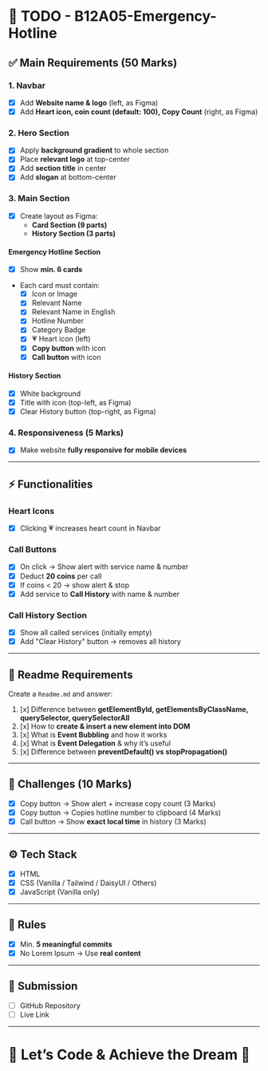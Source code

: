# 📝 TODO - B12A05-Emergency-Hotline

## ✅ Main Requirements (50 Marks)

### 1. Navbar

- [x] Add **Website name & logo** (left, as Figma)
- [x] Add **Heart icon, coin count (default: 100), Copy Count** (right, as Figma)

### 2. Hero Section

- [x] Apply **background gradient** to whole section
- [x] Place **relevant logo** at top-center
- [x] Add **section title** in center
- [x] Add **slogan** at bottom-center

### 3. Main Section

- [x] Create layout as Figma:
  - **Card Section (9 parts)**
  - **History Section (3 parts)**

#### Emergency Hotline Section

- [x] Show **min. 6 cards**
- Each card must contain:
  - [x] Icon or Image
  - [x] Relevant Name
  - [x] Relevant Name in English
  - [x] Hotline Number
  - [x] Category Badge
  - [x] 💗 Heart icon (left)
  - [x] **Copy button** with icon
  - [x] **Call button** with icon

#### History Section

- [x] White background
- [x] Title with icon (top-left, as Figma)
- [x] Clear History button (top-right, as Figma)

### 4. Responsiveness (5 Marks)

- [x] Make website **fully responsive for mobile devices**

---

## ⚡ Functionalities

### Heart Icons

- [x] Clicking 💗 increases heart count in Navbar

### Call Buttons

- [x] On click → Show alert with service name & number
- [x] Deduct **20 coins** per call
- [x] If coins < 20 → show alert & stop
- [x] Add service to **Call History** with name & number

### Call History Section

- [x] Show all called services (initially empty)
- [x] Add "Clear History" button → removes all history

---

## 📖 Readme Requirements

Create a `Readme.md` and answer:

1. [x] Difference between **getElementById, getElementsByClassName, querySelector, querySelectorAll**
2. [x] How to **create & insert a new element into DOM**
3. [x] What is **Event Bubbling** and how it works
4. [x] What is **Event Delegation** & why it’s useful
5. [x] Difference between **preventDefault() vs stopPropagation()**

---

## 🧪 Challenges (10 Marks)

- [x] Copy button → Show alert + increase copy count (3 Marks)
- [x] Copy button → Copies hotline number to clipboard (4 Marks)
- [x] Call button → Show **exact local time** in history (3 Marks)

---

## ⚙️ Tech Stack

- [x] HTML
- [x] CSS (Vanilla / Tailwind / DaisyUI / Others)
- [x] JavaScript (Vanilla only)

---

## 📌 Rules

- [x] Min. **5 meaningful commits**
- [x] No Lorem Ipsum → Use **real content**

---

## 🔗 Submission

- [ ] GitHub Repository
- [ ] Live Link

---

# 🚀 Let’s Code & Achieve the Dream 🎯
